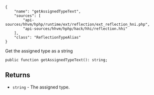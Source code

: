 ``` yamlmeta
{
    "name": "getAssignedTypeText",
    "sources": [
        "api-sources/hhvm/hphp/runtime/ext/reflection/ext_reflection_hni.php",
        "api-sources/hhvm/hphp/hack/hhi/reflection.hhi"
    ],
    "class": "ReflectionTypeAlias"
}
```




Get the assigned type as a string




``` Hack
public function getAssignedTypeText(): string;
```




## Returns




+ ` string ` - The assigned type.
<!-- HHAPIDOC -->
